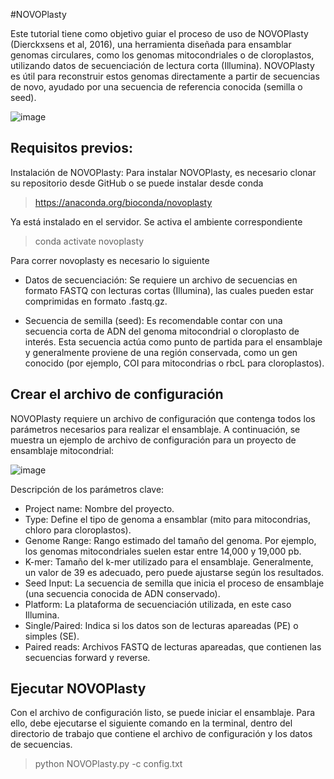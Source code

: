 #NOVOPlasty

Este tutorial tiene como objetivo guiar el proceso de uso de NOVOPlasty (Dierckxsens et al, 2016), una herramienta diseñada para ensamblar genomas circulares, como los genomas mitocondriales o de cloroplastos, utilizando datos de secuenciación de lectura corta (Illumina). NOVOPlasty es útil para reconstruir estos genomas directamente a partir de secuencias de novo, ayudado por una secuencia de referencia conocida (semilla o seed).


![image](https://github.com/user-attachments/assets/aba76627-5477-4ed3-8ef6-b2761f7bd742)

## Requisitos previos:


 Instalación de NOVOPlasty: Para instalar NOVOPlasty, es necesario clonar su repositorio desde GitHub o se puede instalar desde conda
 > https://anaconda.org/bioconda/novoplasty 

Ya está instalado en el servidor. 
Se activa el ambiente correspondiente 

> conda activate novoplasty

Para correr novoplasty es necesario lo siguiente

+ Datos de secuenciación: Se requiere un archivo de secuencias en formato FASTQ con lecturas cortas (Illumina), las cuales pueden estar comprimidas en formato .fastq.gz.

+ Secuencia de semilla (seed): Es recomendable contar con una secuencia corta de ADN del genoma mitocondrial o cloroplasto de interés. Esta secuencia actúa como punto de partida para el ensamblaje y generalmente proviene de una región conservada, como un gen conocido (por ejemplo, COI para mitocondrias o rbcL para cloroplastos).



## Crear el archivo de configuración
NOVOPlasty requiere un archivo de configuración que contenga todos los parámetros necesarios para realizar el ensamblaje. A continuación, se muestra un ejemplo de archivo de configuración para un proyecto de ensamblaje mitocondrial:

![image](https://github.com/user-attachments/assets/b8265ccc-4e63-4269-a105-fd7d4e4008dc)


Descripción de los parámetros clave:
+ Project name: Nombre del proyecto.
+ Type: Define el tipo de genoma a ensamblar (mito para mitocondrias, chloro para cloroplastos).
+ Genome Range: Rango estimado del tamaño del genoma. Por ejemplo, los genomas mitocondriales suelen estar entre 14,000 y 19,000 pb.
+ K-mer: Tamaño del k-mer utilizado para el ensamblaje. Generalmente, un valor de 39 es adecuado, pero puede ajustarse según los resultados.
+ Seed Input: La secuencia de semilla que inicia el proceso de ensamblaje (una secuencia conocida de ADN conservado).
+ Platform: La plataforma de secuenciación utilizada, en este caso Illumina.
+ Single/Paired: Indica si los datos son de lecturas apareadas (PE) o simples (SE).
+ Paired reads: Archivos FASTQ de lecturas apareadas, que contienen las secuencias forward y reverse.

## Ejecutar NOVOPlasty
Con el archivo de configuración listo, se puede iniciar el ensamblaje. Para ello, debe ejecutarse el siguiente comando en la terminal, dentro del directorio de trabajo que contiene el archivo de configuración y los datos de secuencias.

> python NOVOPlasty.py -c config.txt

